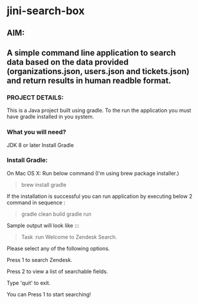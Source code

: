 # jini-search-box

## AIM:
## A simple command line application to search data based on the data provided (organizations.json, users.json and tickets.json) and return results in human readble format.

### PROJECT DETAILS:
This is a Java project built using gradle. To the run the application you must have gradle installed in you system. 

### What you will need? 
JDK 8 or later
Install Gradle

### Install Gradle: 

On Mac OS X: Run below command (I'm using brew package installer.)

> brew install gradle

If the installation is successful you can run application by executing below 2 command in sequence :

 > gradle clean build
 > gradle run 

Sample output will look like ::: 

> Task :run
Welcome to Zendesk Search.

Please select any of the following options.

Press 1 to search Zendesk.

Press 2 to view a list of searchable fields.

Type 'quit' to exit.


You can Press 1 to start searching!


